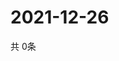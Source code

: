 # 2021-12-26
  共 0条

  <!-- BEGIN -->
  <!-- 最后更新时间Sun Dec 26 2021 14:02:53 GMT+0000 (Coordinated Universal Time) -->
  
  <!-- END -->
  
  